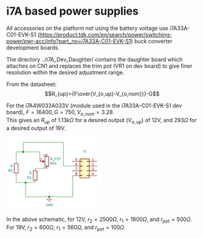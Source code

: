 <h1>i7A based power supplies</h1>

All accessories on the platform not using the battery voltage use i7A33A-C01-EVK-S1 (https://product.tdk.com/en/search/power/switching-power/pwr-acc/info?part_no=i7A33A-C01-EVK-S1) buck converter development boards.

The directory ../i7A_Dev_Daughter/ contains the daughter board which attaches on CN1 and replaces the trim pot (VR1 on dev board) to give finer resolution within the desired adjustment range.

From the datasheet: $$R_{up}={F\over{V_{o,up}-V_{o,nom}}}-G$$

For the i7A4W033A033V (module used in the i7A33A-C01-EVK-S1 dev board), $F=16400, G=750, V_{o,nom} = 3.28$.  
This gives an $R_{up}$ of $1.13k\Omega$ for a desired output ($V_{o,up})$ of 12V, and $293\Omega$ for a desired output of 19V.


<p align="centre">
 <img src="Schematic.png" width="50%"/>
</p>


In the above schematic, for 12V, $r_2=2500\Omega$, $r_1=1800\Omega$, and $r_{pot}=500\Omega$.  
For 19V, $r_2=600\Omega$, $r_1=560\Omega$, and $r_{pot}=100\Omega$.
